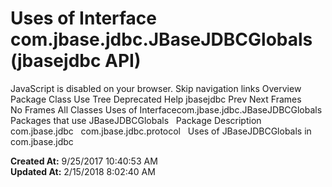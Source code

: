 # Uses of Interface com.jbase.jdbc.JBaseJDBCGlobals (jbasejdbc   API)

JavaScript is disabled on your browser. Skip navigation links Overview Package Class Use Tree Deprecated Help jbasejdbc Prev Next Frames No Frames All Classes Uses of Interfacecom.jbase.jdbc.JBaseJDBCGlobals Packages that use JBaseJDBCGlobals   Package Description com.jbase.jdbc   com.jbase.jdbc.protocol   Uses of JBaseJDBCGlobals in com.jbase.jdbc   

**Created At:** 9/25/2017 10:40:53 AM  
**Updated At:** 2/15/2018 8:02:40 AM  

